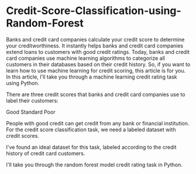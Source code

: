 # Credit-Score-Classification-using-Random-Forest

Banks and credit card companies calculate your credit score to determine your creditworthiness. It instantly helps banks and credit card companies extend loans to customers with good credit ratings. Today, banks and credit card companies use machine learning algorithms to categorize all customers in their databases based on their credit history. So, if you want to learn how to use machine learning for credit scoring, this article is for you. In this article, I'll take you through a machine learning credit rating task using Python.

There are three credit scores that banks and credit card companies use to label their customers:

Good
Standard
Poor

People with good credit can get credit from any bank or financial institution. For the credit score classification task, we need a labeled dataset with credit scores.

I've found an ideal dataset for this task, labeled according to the credit history of credit card customers.

I'll take you through the random forest model credit rating task in Python.
